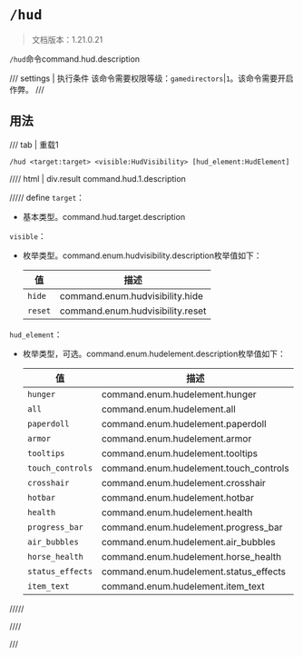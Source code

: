 # `/hud`

> 文档版本：1.21.0.21

`/hud`命令command.hud.description

/// settings | 执行条件
该命令需要权限等级：`gamedirectors`|`1`。该命令需要开启作弊。
///

## 用法

/// tab | 重载1
```mcfunction
/hud <target:target> <visible:HudVisibility> [hud_element:HudElement]
```

//// html | div.result
command.hud.1.description

///// define
`target`：<!-- md:samp target -->

- 基本类型。command.hud.target.description

`visible`：<!-- md:samp HudVisibility -->

- 枚举类型。command.enum.hudvisibility.description枚举值如下：

  |值|描述|
  |---|---|
  |`hide`|command.enum.hudvisibility.hide|
  |`reset`|command.enum.hudvisibility.reset|


`hud_element`：<!-- md:samp HudElement -->

- 枚举类型，可选。command.enum.hudelement.description枚举值如下：

  |值|描述|
  |---|---|
  |`hunger`|command.enum.hudelement.hunger|
  |`all`|command.enum.hudelement.all|
  |`paperdoll`|command.enum.hudelement.paperdoll|
  |`armor`|command.enum.hudelement.armor|
  |`tooltips`|command.enum.hudelement.tooltips|
  |`touch_controls`|command.enum.hudelement.touch_controls|
  |`crosshair`|command.enum.hudelement.crosshair|
  |`hotbar`|command.enum.hudelement.hotbar|
  |`health`|command.enum.hudelement.health|
  |`progress_bar`|command.enum.hudelement.progress_bar|
  |`air_bubbles`|command.enum.hudelement.air_bubbles|
  |`horse_health`|command.enum.hudelement.horse_health|
  |`status_effects`|command.enum.hudelement.status_effects|
  |`item_text`|command.enum.hudelement.item_text|



/////

////

///
